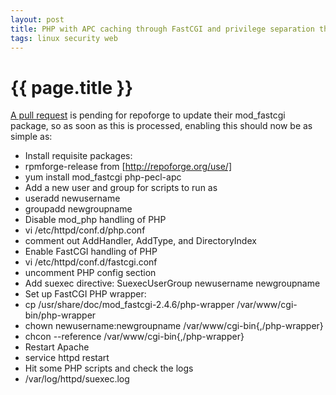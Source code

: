 ```yaml
---
layout: post
title: PHP with APC caching through FastCGI and privilege separation through SuExec running under SELinux on RHEL 5
tags: linux security web
---
```


# {{ page.title }}

[A pull request](https://github.com/repoforge/rpms/pull/165) is pending for repoforge to update their mod_fastcgi package, so as soon as this is processed, enabling this should now be as simple as:

 * Install requisite packages:
  * rpmforge-release from [http://repoforge.org/use/]
  * yum install mod_fastcgi php-pecl-apc
 * Add a new user and group for scripts to run as
  * useradd newusername
  * groupadd newgroupname
 * Disable mod_php handling of PHP
  * vi /etc/httpd/conf.d/php.conf
  * comment out AddHandler, AddType, and DirectoryIndex
 * Enable FastCGI handling of PHP
  * vi /etc/httpd/conf.d/fastcgi.conf
  * uncomment PHP config section
  * Add suexec directive: SuexecUserGroup newusername newgroupname
 * Set up FastCGI PHP wrapper:
  * cp /usr/share/doc/mod_fastcgi-2.4.6/php-wrapper /var/www/cgi-bin/php-wrapper
  * chown newusername:newgroupname /var/www/cgi-bin{,/php-wrapper}
  * chcon --reference /var/www/cgi-bin{,/php-wrapper}
 * Restart Apache
  * service httpd restart
 * Hit some PHP scripts and check the logs
  * /var/log/httpd/suexec.log
